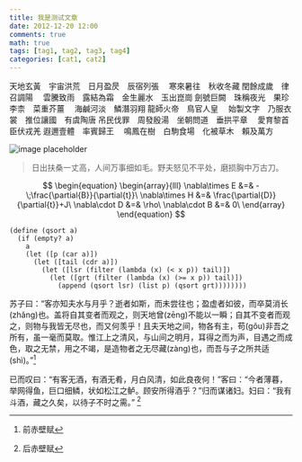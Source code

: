 ```yaml
---
title: 我是测试文章
date: 2012-12-20 12:00
comments: true
math: true
tags: [tag1, tag2, tag3, tag4]
categories: [cat1, cat2]
---
```


天地玄黃　宇宙洪荒　日月盈昃　辰宿列張
　寒來暑往　秋收冬藏  閏餘成歲　律召調陽
　雲騰致雨　露結為霜　金生麗水　玉出崑崗
劍號巨闕　珠稱夜光　果珍李柰　菜重芥薑
　海鹹河淡　鱗潛羽翔  龍師火帝　鳥官人皇　
始製文字　乃服衣裳　推位讓國　有虞陶唐
吊民伐罪　周發殷湯　坐朝問道　垂拱平章
　愛育黎首　臣伏戎羌  遐邇壹體　率賓歸王
　鳴鳳在樹　白駒食場　化被草木　賴及萬方

![image placeholder](http://www.baidu.com/img/bdlogo.png)

> 日出扶桑一丈高，人间万事细如毛。野夫怒见不平处，磨损胸中万古刀。

$$
\begin{equation} \begin{array}{lll}
    \nabla\times E &=& -\;\frac{\partial{B}}{\partial{t}}\     \nabla\times H
&=& \frac{\partial{D}}{\partial{t}}+J\     \nabla\cdot D &=& \rho\
\nabla\cdot B &=& 0\ \end{array}
\end{equation}
$$

```racket
(define (qsort a)
  (if (empty? a)
    a
    (let ([p (car a)])
      (let ([tail (cdr a)])
        (let ([lsr (filter (lambda (x) (< x p)) tail)])
          (let ([grt (filter (lambda (x) (>= x p)) tail)])
            (append (qsort lsr) (list p) (qsort grt))))))))
```

苏子曰：“客亦知夫水与月乎？逝者如斯，而未尝往也；盈虚者如彼，而卒莫消长(zhǎng)也。盖将自其变者而观之，则天地曾(zēng)不能以一瞬；自其不变者而观之，则物与我皆无尽也，而又何羡乎！且夫天地之间，物各有主，苟(gǒu)非吾之所有，虽一毫而莫取。惟江上之清风，与山间之明月，耳得之而为声，目遇之而成色，取之无禁，用之不竭，是造物者之无尽藏(zàng)也，而吾与子之所共适(shì)。”[^1]

已而叹曰：“有客无酒，有酒无肴，月白风清，如此良夜何！”客曰：“今者薄暮，举网得鱼，巨口细鳞，状如松江之鲈。顾安所得酒乎？”归而谋诸妇。妇曰：“我有斗酒，藏之久矣，以待子不时之需。” [^2]

[^1]: 前赤壁赋
[^2]: 后赤壁赋
